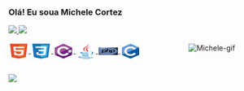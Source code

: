 ### Olá! Eu soua Michele Cortez

<div>
  <a href="https://github.com/MicheleCortez">
  <img height="130em" src="https://github-readme-stats.vercel.app/api?username=MicheleCortez&show_icons=true&theme=dracula&include_all_commits=true&count_provate=true"/>
  <img height="130em" src="https://github-readme-stats.vercel.app/api/top-langs/?username=MicheleCortez&layout=compact&langs_count=16&theme=dracula"/>
</div>
  <div style="display: inline_block"><br>
    <img align="center" alt="Michele is" height="30" width="40" src="https://raw.githubusercontent.com/devicons/devicon/master/icons/html5/html5-original.svg">
    <img align="center" alt="Michele is" height="30" width="40" src="https://raw.githubusercontent.com/devicons/devicon/master/icons/css3/css3-original.svg">
    <img align="center" alt="Michele is" height="30" width="40" src="https://raw.githubusercontent.com/devicons/devicon/master/icons/csharp/csharp-original.svg">
    <img align="center" alt="Michele is" height="30" width="40" src="https://raw.githubusercontent.com/devicons/devicon/master/icons/java/java-original.svg">
    <img align="center" alt="Michele is" height="30" width="40" src="https://raw.githubusercontent.com/devicons/devicon/master/icons/php/php-original.svg">
    <img align="center" alt="Michele is" height="30" width="40" src="https://raw.githubusercontent.com/devicons/devicon/master/icons/c/c-original.svg">
    <img align="right" alt="Michele-gif" src="https://i.picasion.com/pic91/d99f961944b0171a4b50c599fadfd375.gif" width="150" height="150" border="0"
 </div>      
         
  ##
  
  
<div>
  <a href="https://www.instagram.com/arrobamichele/" target="_blank"><img src="https://img.shields.io/badge/Instagram-E4405F?style=for-the-badge&logo=instagram&logoColor=white"></a>
